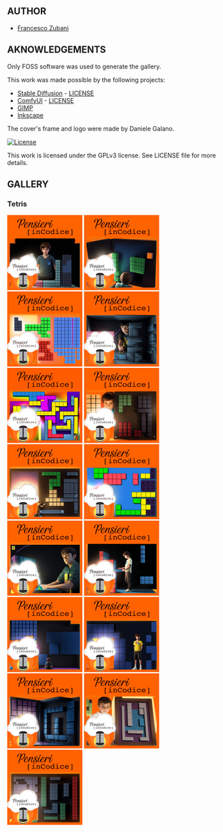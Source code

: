 ## AUTHOR

- [Francesco Zubani](https://www.linkedin.com/in/francesco-zubani-5957081a6/)

## AKNOWLEDGEMENTS

Only FOSS software was used to generate the gallery.

This work was made possible by the following projects:

- [Stable Diffusion](https://github.com/CompVis/stable-diffusion) - [LICENSE](https://github.com/CompVis/stable-diffusion/blob/main/LICENSE)
- [ComfyUI](https://github.com/comfyanonymous/ComfyUI) - [LICENSE](https://github.com/comfyanonymous/ComfyUI/blob/master/LICENSE)
- [GIMP](https://www.gimp.org/)
- [Inkscape](https://inkscape.org/)

The cover's frame and logo were made by Daniele Galano.

[![License](https://img.shields.io/badge/License-GPL%20v3-blue.svg)](http://www.gnu.org/licenses/gpl-3.0)

This work is licensed under the GPLv3 license.
See LICENSE file for more details.

## GALLERY

### Tetris

<div class="gallery">
  <a href="PIC130_01.png"><img class="thumbnail" src="./thumbs/PIC130_01.png" alt="PIC130_01"></a>
  <a href="PIC130_02.png"><img class="thumbnail" src="./thumbs/PIC130_02.png" alt="PIC130_02"></a>
  <a href="PIC130_03.png"><img class="thumbnail" src="./thumbs/PIC130_03.png" alt="PIC130_03"></a>
  <a href="PIC130_04.png"><img class="thumbnail" src="./thumbs/PIC130_04.png" alt="PIC130_04"></a>
  <a href="PIC130_05.png"><img class="thumbnail" src="./thumbs/PIC130_05.png" alt="PIC130_05"></a>
  <a href="PIC130_06.png"><img class="thumbnail" src="./thumbs/PIC130_06.png" alt="PIC130_06"></a>
  <a href="PIC130_07.png"><img class="thumbnail" src="./thumbs/PIC130_07.png" alt="PIC130_07"></a>
  <a href="PIC130_08.png"><img class="thumbnail" src="./thumbs/PIC130_08.png" alt="PIC130_08"></a>
  <a href="PIC130_09.png"><img class="thumbnail" src="./thumbs/PIC130_09.png" alt="PIC130_09"></a>
  <a href="PIC130_10.png"><img class="thumbnail" src="./thumbs/PIC130_10.png" alt="PIC130_10"></a>
  <a href="PIC130_11.png"><img class="thumbnail" src="./thumbs/PIC130_11.png" alt="PIC130_11"></a>
  <a href="PIC130_12.png"><img class="thumbnail" src="./thumbs/PIC130_12.png" alt="PIC130_12"></a>
  <a href="PIC130_13.png"><img class="thumbnail" src="./thumbs/PIC130_13.png" alt="PIC130_13"></a>
  <a href="PIC130_14.png"><img class="thumbnail" src="./thumbs/PIC130_14.png" alt="PIC130_14"></a>
  <a href="PIC130_15.png"><img class="thumbnail" src="./thumbs/PIC130_15.png" alt="PIC130_15"></a>
</div>
</body>
</html>
